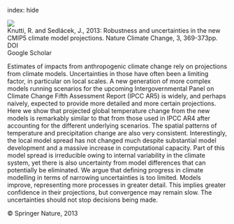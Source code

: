 index: hide

<div class="Citation">
    <div class="Citation-thumb CitationThumb-linked"  data-href="https://doi.org/10.1038/nclimate1716">
      <img src="https://static.claimspace.cloud/climate-study-static/refs/thumbs/9/Knutti_and_Sedlcek_2013-thumb.png" />
    </div>

  <div class="Citation-body">
    <div class="Citation-text">Knutti, R.  and Sedlácek, J., 2013: Robustness and uncertainties in the new CMIP5 climate model projections. <span class="Article-journal">Nature Climate Change, </span><span class="Article-volume">3, </span>369-373pp.</div>
    <div class="Citation-links">
      <div class="CitationLink" data-href="https://doi.org/10.1038/nclimate1716">
        <div class="CitationLink-icon CitationLink-Doi"></div>
        <div class="CitationLink-text">DOI</div>
      </div>
      <div class="CitationLink" data-href="https://scholar.google.com/scholar?q=10.1038/nclimate1716">
        <div class="CitationLink-icon CitationLink-Scholar"></div>
        <div class="CitationLink-text">Google Scholar</div>
      </div>
    </div>
  </div>
</div>

Estimates of impacts from anthropogenic climate change rely on projections from climate models. Uncertainties in those have often been a limiting factor, in particular on local scales. A new generation of more complex models running scenarios for the upcoming Intergovernmental Panel on Climate Change Fifth Assessment Report (IPCC AR5) is widely, and perhaps naively, expected to provide more detailed and more certain projections. Here we show that projected global temperature change from the new models is remarkably similar to that from those used in IPCC AR4 after accounting for the different underlying scenarios. The spatial patterns of temperature and precipitation change are also very consistent. Interestingly, the local model spread has not changed much despite substantial model development and a massive increase in computational capacity. Part of this model spread is irreducible owing to internal variability in the climate system, yet there is also uncertainty from model differences that can potentially be eliminated. We argue that defining progress in climate modelling in terms of narrowing uncertainties is too limited. Models improve, representing more processes in greater detail. This implies greater confidence in their projections, but convergence may remain slow. The uncertainties should not stop decisions being made.

<div class="Citation-copy">
&copy; Springer Nature, 2013
</div>